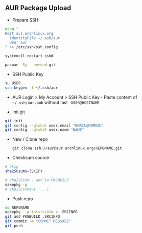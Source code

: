 AUR Package Upload
---

- Prepare SSH:
```sh
echo "
Host aur.archlinux.org
  IdentityFile ~/.ssh/aur
  User aur
" >> /etc/ssh/ssh_config

systemctl restart sshd

pacman -Sy --needed git
```
- SSH Public Key
```sh
su USER
ssh-keygen -f ~/.ssh/aur
```
- AUR Login > My Account > SSH Public Key - Paste content of `~/.ssh/aur.pub` without last ` USER@HOSTNAME`

- Init git
```sh
git init
git config --global user.email "EMAIL@DOMAIN"
git config --global user.name "NAME"
```

- New / Clone repo
	```sh
	git clone ssh://aur@aur.archlinux.org/REPONAME.git
	```

- Checksum source
```sh
# skip
sha256sums=(SKIP)

# sha256sum - add to PKGBUILD
makepkg -g
# sha256sums=( ... )
```

- Push repo
```sh
cd REPONAME
makepkg --printsrcinfo > .SRCINFO
git add PKGBUILD .SRCINFO
git commit -m "COMMIT MESSAGE"
git push
```
